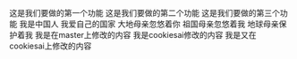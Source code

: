 这是我们要做的第一个功能
这是我们要做的第二个功能
这是我们要做的第三个功能
我是中国人  我爱自己的国家
大地母亲忽悠着你
祖国母亲忽悠着我
地球母亲保护着我 我是在master上修改的内容
我是cookiesai修改的内容 我是又在cookiesai上修改的内容